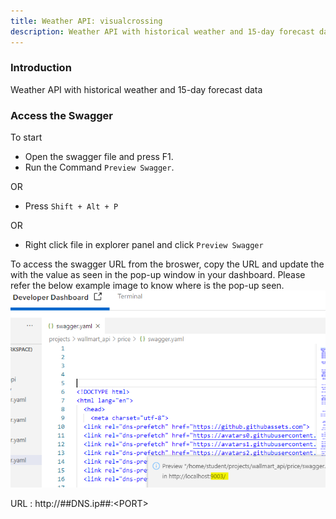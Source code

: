 ```yaml
---
title: Weather API: visualcrossing
description: Weather API with historical weather and 15-day forecast data
---
```


### Introduction

Weather API with historical weather and 15-day forecast data

### Access the Swagger
To start

- Open the swagger file and press F1.
- Run the Command `Preview Swagger`.

OR

- Press `Shift + Alt + P`

OR

- Right click file in explorer panel and click `Preview Swagger`

To access the swagger URL from the broswer, copy the URL and update the <PORT> with the value as seen in the pop-up window in your dashboard. Please refer the below example image to know where is the pop-up seen.
![swaggerPort](_images/swagger_port.PNG)

URL :  http://##DNS.ip##:​<​PORT​>​
